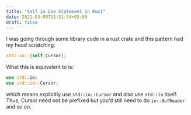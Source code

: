 ```yaml
---
title: "Self in Use Statement in Rust"
date: 2021-03-09T11:51:54+03:00
draft: false 
---
```


I was going through some library code in a rust crate and this pattern had my head scratching:
```rust
std::io::{self,Cursor};
```

What this is equivalent to is:
```rust
use std::io;
use std::io::Cursor;
```
which means explicitly use `std::io::Cursor` and also use `std::io` itself. Thus, Cursor need not be prefixed but you’d still need to do `io::BufReader` and so on.